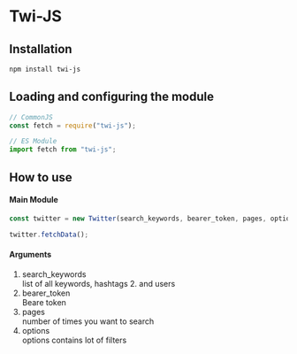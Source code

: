 # Twi-JS

## Installation

```bash
npm install twi-js
```

## Loading and configuring the module

```javascript
// CommonJS
const fetch = require("twi-js");

// ES Module
import fetch from "twi-js";
```

## How to use

#### Main Module

```javascript
const twitter = new Twitter(search_keywords, bearer_token, pages, options);

twitter.fetchData();
```

#### Arguments

1. search_keywords  
    list of all keywords, hashtags 2. and users  
3. bearer_token  
    Beare token   
4. pages  
    number of times you want to search   
5. options  
    options contains lot of filters
